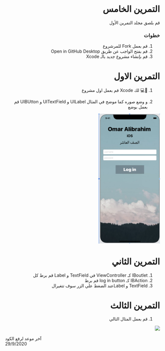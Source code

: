 <div dir="rtl">


#  التمرين الخامس
 
قم بلصق مجلد التمرين الأول 
 
### خطوات 

1. قم بعمل Fork للمرشروع
2. قم بفتح الواجب عن طريق Open in GitHub Desktop  
3.  قم بإنشاء مشروع جديد بالـ Xcode

# التمرين الاول 
1. 🤩💻 لك  Xcode  قم بعمل اول مشروع

2. و وضع صوره  كما موضح في المثال  UILabel و UITextField  و UIBUtton قم بعمل بوضع 
<img src="/cw5part1.png" width="200px">

# التمرين الثاني 
1.   IBoutlet كـ  ViewController في TextField و Label قم برط كل 
2. IBAction كـ  log in button قم برط 
3. TextField و Labelعند الضغط علي الزر سوف تتغيرال 

# التمرين الثالث
1.  قم بعمل المثال التالي 
<img src="/cw5part3.gif" width="200px">

<div dir="ltr">


آخر موعد لرفع الكود\
29/9/2020


</div>
